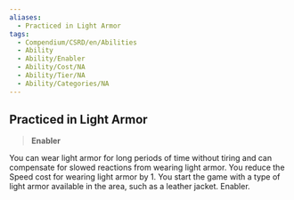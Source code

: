 ```yaml
---
aliases:
  - Practiced in Light Armor
tags:
  - Compendium/CSRD/en/Abilities
  - Ability
  - Ability/Enabler
  - Ability/Cost/NA
  - Ability/Tier/NA
  - Ability/Categories/NA
---
```

  
    
## Practiced in Light Armor    
>**Enabler**  
    
You can wear light armor for long periods of time without tiring and can compensate for slowed reactions from wearing light armor. You reduce the Speed cost for wearing light armor by 1. You start the game with a type of light armor available in the area, such as a leather jacket. Enabler.